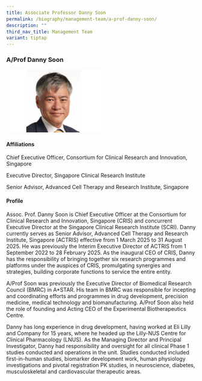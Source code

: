 ```yaml
---
title: Associate Professor Danny Soon
permalink: /biography/management-team/a-prof-danny-soon/
description: ""
third_nav_title: Management Team
variant: tiptap
---
```

<h3>A/Prof Danny Soon</h3>
<p></p>
<div class="isomer-image-wrapper">
<img style="width: 50%;" height="auto" width="100%" alt="" src="/images/Biography/Management Team/2024_01_22_Danny_Soon.png">
</div>
<h4>Affiliations</h4>
<p>Chief Executive Officer, Consortium for Clinical Research and Innovation,
Singapore</p>
<p>Executive Director, Singapore Clinical Research Institute</p>
<p>Senior Advisor, Advanced Cell Therapy and Research Institute, Singapore</p>
<h4>Profile</h4>
<p>Assoc. Prof. Danny Soon is Chief Executive Officer at the Consortium for
Clinical Research and Innovation, Singapore (CRIS) and concurrent Executive
Director at the Singapore Clinical Research Institute (SCRI). Danny currently
serves as Senior Advisor, Advanced Cell Therapy and Research Institute,
Singapore (ACTRIS) effective from 1 March 2025 to 31 August 2025. He was
previously the Interim Executive Director of ACTRIS from 1 September 2022
to 28 February 2025. As the inaugural CEO of CRIS, Danny has the responsibility
of bringing together six research programmes and platforms under the auspices
of CRIS, promulgating synergies and strategies, building corporate functions
to service the entire entity.</p>
<p>A/Prof Soon was previously the Executive Director of Biomedical Research
Council (BMRC) in A*STAR. His team in BMRC was responsible for incepting
and coordinating efforts and programmes in drug development, precision
medicine, medical technology and biomanufacturing. A/Prof Soon also held
the role of founding and Acting CEO of the Experimental Biotherapeutics
Centre.&nbsp;</p>
<p>Danny has long experience in drug development, having worked at Eli Lilly
and Company for 15 years, where he headed up the Lilly-NUS Centre for Clinical
Pharmacology (LNUS). As the Managing Director and Principal Investigator,
Danny had responsibility and oversight for all clinical Phase 1 studies
conducted and operations in the unit. Studies conducted included first-in-human
studies, biomarker development work, human physiology investigations and
pivotal registration PK studies, in neuroscience, diabetes, musculoskeletal
and cardiovascular therapeutic areas.</p>
<p>
<br>
</p>
<p></p>